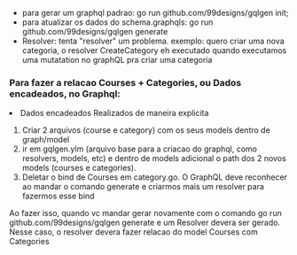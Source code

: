 -   para gerar um graphql padrao: go run github.com/99designs/gqlgen init;
-   para atualizar os dados do schema.graphqls: go run github.com/99designs/gqlgen generate
-   Resolver: tenta "resolver" um problema. exemplo: quero criar uma nova categoria, o resolver CreateCategory eh executado quando executamos uma mutatation no graphQL pra criar uma categoria

### Para fazer a relacao Courses + Categories, ou Dados encadeados, no Graphql:

<li>Dados encadeados Realizados de maneira explicita</li>
<ol>
    <li>Criar 2 arquivos (course e category) com os seus models dentro de graph/model</li>
    <li>ir em gqlgen.ylm (arquivo base para a criacao do graphql, como resolvers, models, etc) e dentro de models adicional o path dos 2 novos models (courses e categories).</li>
    <li>Deletar o bind de Courses em category.go. O GraphQL deve reconhecer ao mandar o comando generate e criarmos mais um resolver para fazermos esse bind</li>
</ol>
Ao fazer isso, quando vc mandar gerar novamente com o comando go run github.com/99designs/gqlgen generate e um Resolver devera ser gerado. Nesse caso, o resolver devera fazer relacao do model Courses com Categories
